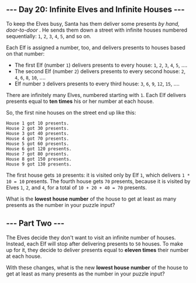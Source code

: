 ## --- Day 20: Infinite Elves and Infinite Houses ---
To keep the Elves busy, Santa has them deliver some presents  *by hand, door-to-door* .  He sends them down a street with infinite houses numbered sequentially: `1`, `2`, `3`, `4`, `5`, and so on.

Each Elf is assigned a number, too, and delivers presents to houses based on that number:


- The first Elf (number `1`) delivers presents to every house: `1`, `2`, `3`, `4`, `5`, ....
- The second Elf (number `2`) delivers presents to every second house: `2`, `4`, `6`, `8`, `10`, ....
- Elf number `3` delivers presents to every third house: `3`, `6`, `9`, `12`, `15`, ....

There are infinitely many Elves, numbered starting with `1`.  Each Elf delivers presents equal to  **ten times**  his or her number at each house.

So, the first nine houses on the street end up like this:

```
House 1 got 10 presents.
House 2 got 30 presents.
House 3 got 40 presents.
House 4 got 70 presents.
House 5 got 60 presents.
House 6 got 120 presents.
House 7 got 80 presents.
House 8 got 150 presents.
House 9 got 130 presents.
```
The first house gets `10` presents: it is visited only by Elf `1`, which delivers `1 * 10 = 10` presents.  The fourth house gets `70` presents, because it is visited by Elves `1`, `2`, and `4`, for a total of `10 + 20 + 40 = 70` presents.

What is the  **lowest house number**  of the house to get at least as many presents as the number in your puzzle input?

## --- Part Two ---
The Elves decide they don't want to visit an infinite number of houses.  Instead, each Elf will stop after delivering presents to `50` houses.  To make up for it, they decide to deliver presents equal to  **eleven times**  their number at each house.

With these changes, what is the new  **lowest house number**  of the house to get at least as many presents as the number in your puzzle input?

